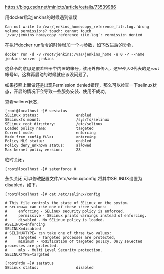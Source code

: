 https://blog.csdn.net/minicto/article/details/73539986

用docker启动jenkins的时候遇到错误

```
Can not write to /var/jenkins_home/copy_reference_file.log. Wrong volume permissions? touch: cannot touch ‘/var/jenkins_home/copy_reference_file.log’: Permission denied
```

在执行docker run命令的时候增加一个-u参数，如下改进后的命令，
```
docker run -d -v /root/jenkins:/var/jenkins_home -u 0 -P --name jenkins-server jenkins
```

这命令的意思是覆盖容器中内置的帐号，该用外部传入，这里传入0代表的是root帐号Id。这样再启动的时候就应该没问题了。

如果按照上面做还是出现Permission denied错误，那么可以检查一下selinux状态，开启的情况下会导致一些服务安装、使用不成功。

查看selinux状态，

```
[root@localhost ~]# sestatus  
SELinux status:                 enabled  
SELinuxfs mount:                /sys/fs/selinux  
SELinux root directory:         /etc/selinux  
Loaded policy name:             targeted  
Current mode:                   enforcing  
Mode from config file:          enforcing  
Policy MLS status:              enabled  
Policy deny_unknown status:     allowed  
Max kernel policy version:      28
```

临时关闭，

```
[root@localhost ~]# setenforce 0
```

永久关闭,可以修改配置文件/etc/selinux/config,将其中SELINUX设置为disabled，如下，
```
[root@localhost ~]# cat /etc/selinux/config   

# This file controls the state of SELinux on the system.  
# SELINUX= can take one of these three values:  
#     enforcing - SELinux security policy is enforced.  
#     permissive - SELinux prints warnings instead of enforcing.  
#     disabled - No SELinux policy is loaded.  
#SELINUX=enforcing  
SELINUX=disabled  
# SELINUXTYPE= can take one of three two values:  
#     targeted - Targeted processes are protected,  
#     minimum - Modification of targeted policy. Only selected processes are protected.   
#     mls - Multi Level Security protection.  
SELINUXTYPE=targeted

[root@rdo ~]# sestatus  
SELinux status:                 disabled
```
